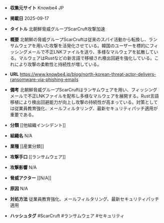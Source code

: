 - **収集元サイト**
Knowbe4 JP

- **掲載日**
2025-09-17

- **タイトル**
北朝鮮脅威グループScarCruft攻撃加速

- **概要**
北朝鮮の脅威グループScarCruftは従来のスパイ活動から転換し、ランサムウェアを用いた攻撃を活発化させている。韓国のユーザーを標的にフィッシングメールで不正LNKファイルを送り、多様なマルウェアを拡散している。マルウェアはRustなどの新言語で移植され検出回避を強化している。これにより攻撃の柔軟性と持続性が増している。

- **URL**
https://www.knowbe4.jp/blog/north-korean-threat-actor-delivers-ransomware-via-phishing-emails

- **備考**
北朝鮮脅威グループScarCruftはランサムウェアを用い、フィッシングメールで不正LNKファイルを配布し多様なマルウェアを展開する。Rust言語移植により検出回避能力が向上し攻撃の持続性が高まっている。対策としては従業員教育強化、メールフィルタリング、最新セキュリティパッチ適用が重要である。

- **分類**
[[他組織インシデント]]

- **組織名**
N/A

- **業種**
[[産業分類]]

- **攻撃手口**
[[ランサムウェア]]

- **攻撃影響**
N/A

- **脅威アクター**
[[N/A]]

- **原因**
N/A

- **対処方法**
従業員教育強化、メールフィルタリング、最新セキュリティパッチ適用

- **ハッシュタグ**
#ScarCruft #ランサムウェア #セキュリティ
